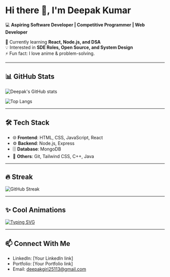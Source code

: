 # Hi there 👋, I'm Deepak Kumar  

💻 **Aspiring Software Developer | Competitive Programmer | Web Developer**  

🌱 Currently learning **React, Node.js, and DSA**  
💡 Interested in **SDE Roles, Open Source, and System Design**  
⚡ Fun fact: I love anime & problem-solving.  

---

## 📊 GitHub Stats
![Deepak's GitHub stats](https://github-readme-stats.vercel.app/api?username=ShadowMonarch&show_icons=true&theme=tokyonight)  

![Top Langs](https://github-readme-stats.vercel.app/api/top-langs/?username=ShadowMonarch&layout=compact&theme=tokyonight)

---

## 🛠️ Tech Stack
- 🌐 **Frontend**: HTML, CSS, JavaScript, React  
- ⚙️ **Backend**: Node.js, Express  
- 🗄️ **Database**: MongoDB  
- 🚀 **Others**: Git, Tailwind CSS, C++, Java  

---

## 🔥 Streak
![GitHub Streak](https://github-readme-streak-stats.herokuapp.com/?user=ShadowMonarch&theme=tokyonight)

---

## ✨ Cool Animations
[![Typing SVG](https://readme-typing-svg.herokuapp.com?size=22&duration=4000&color=00F7FF&lines=Hi+There!+I'm+Deepak;Competitive+Programmer;Frontend+Developer;Anime+Lover)](https://git.io/typing-svg)

---

## 📫 Connect With Me
- LinkedIn: [Your LinkedIn link]  
- Portfolio: [Your Portfolio link]  
- Email: deepakgiri25113@gmail.com  
